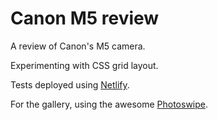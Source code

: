 # Canon M5 review

A review of Canon's M5 camera.

Experimenting with CSS grid layout.

Tests deployed using <a href="https://www.netlify.com/">Netlify</a>.

For the gallery, using the awesome <a href="http://photoswipe.com/">Photoswipe</a>.